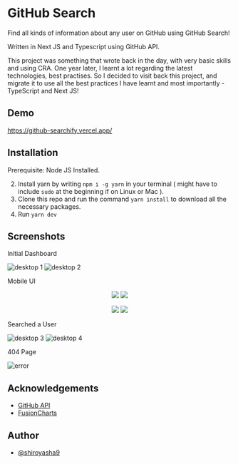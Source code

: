 # GitHub Search

Find all kinds of information about any user on GitHub using GitHub Search!

Written in Next JS and Typescript using GitHub API.

This project was something that wrote back in the day, with very basic skills and using CRA. One year later, I learnt a lot regarding the latest technologies, best practises. So I decided to visit back this project, and migrate it to use all the best practices I have learnt and most importantly - TypeScript and Next JS!
## Demo

https://github-searchify.vercel.app/


## Installation

Prerequisite: Node JS Installed.

2. Install yarn by writing `npm i -g yarn` in your terminal ( might have to include `sudo` at the beginning if on Linux or Mac ).
3. Clone this repo and run the command `yarn install` to download all the necessary packages.
4. Run `yarn dev`

## Screenshots

Initial Dashboard

![desktop 1](https://user-images.githubusercontent.com/48734821/170889740-0bcb3149-c629-4489-8831-c1e41878befb.png)
![desktop 2](https://user-images.githubusercontent.com/48734821/170889738-5353434d-7597-414c-b5c0-591c9fdc6e11.png)

Mobile UI

<p align="center">
  <img width="auto" height="auto" src="https://user-images.githubusercontent.com/48734821/170889774-9880b508-95a3-4bec-b0c8-772c84e86e30.png">
  <img width="auto" height="auto" src="https://user-images.githubusercontent.com/48734821/170889772-632ba17f-7b73-4804-b9d7-e635886e716e.png">
</p>
<p align="center">
  <img width="auto" height="auto" src="https://user-images.githubusercontent.com/48734821/170889771-62d39b75-393d-40a5-90f9-6764b35a1c76.png">
  <img width="auto" height="auto" src="https://user-images.githubusercontent.com/48734821/170889770-f80a1f0d-bf0e-472e-aeb4-7c4a08092ed4.png">
</p>


Searched a User

![desktop 3](https://user-images.githubusercontent.com/48734821/170889753-e9ac4dbb-e33d-48f5-bb48-0a1d2ffb2f06.png)
![desktop 4](https://user-images.githubusercontent.com/48734821/170889755-0954057c-a13b-48ca-92ca-eef441061653.png)

404 Page

![error](https://user-images.githubusercontent.com/48734821/170889761-b7b54af1-ed53-4082-87aa-713b8a9fcb0d.png)


## Acknowledgements

 - [GitHub API](http://api.github.com/)
 - [FusionCharts](https://www.fusioncharts.com/)


## Author

- [@shiroyasha9](https://github.com/shiroyasha9)


